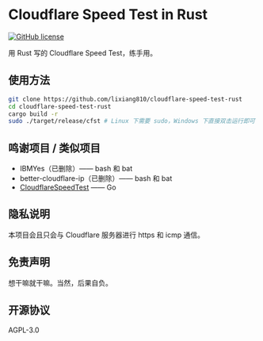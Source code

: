 # Cloudflare Speed Test in Rust

[![GitHub license](https://img.shields.io/github/license/lixiang810/cloudflare-speed-test-rust.svg?style=flat-square&label=License&color=00ADD8&logo=github)](https://github.com/lixiang810/cloudflare-speed-test-rust)

用 Rust 写的 Cloudflare Speed Test，练手用。

## 使用方法

```bash
git clone https://github.com/lixiang810/cloudflare-speed-test-rust
cd cloudflare-speed-test-rust
cargo build -r
sudo ./target/release/cfst # Linux 下需要 sudo，Windows 下直接双击运行即可
```

## 鸣谢项目 / 类似项目

- IBMYes（已删除）—— bash 和 bat
- better-cloudflare-ip（已删除）—— bash 和 bat
- [CloudflareSpeedTest](https://github.com/XIU2/CloudflareSpeedTest) —— Go

## 隐私说明

本项目会且只会与 Cloudflare 服务器进行 https 和 icmp 通信。

## 免责声明

想干嘛就干嘛。当然，后果自负。

## 开源协议

AGPL-3.0
